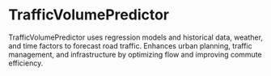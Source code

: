 # TrafficVolumePredictor
TrafficVolumePredictor uses regression models and historical data, weather, and time factors to forecast road traffic. Enhances urban planning, traffic management, and infrastructure by optimizing flow and improving commute efficiency.
